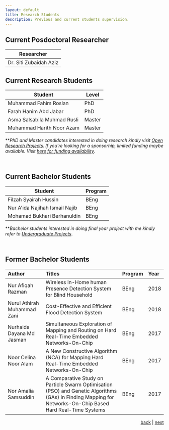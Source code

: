 ```yaml
---
layout: default
title: Research Students
description: Previous and current students supervision.
---
```


## Current Posdoctoral Researcher

| Researcher |
| ---- |
| Dr. Siti Zubaidah Aziz |


## Current Research Students

| Student |  Level |
| ---- | --- |
| Muhammad Fahim Roslan | PhD |
| Farah Hanim Abd Jabar | PhD |
| Asma Salsabila Muhmad Rusli | Master |
| Muhammad Harith Noor Azam | Master |

**_PhD and Master candidates interested in doing research kindly visit_ [_Open Research Projects_](research). _If you're looking for a sponsorhip, limited funding maybe available. Visit_ [_here for funding availability_](news).

<br>

## Current Bachelor Students

| Student | Program  |
| ---- | --- |
| Filzah Syairah Hussin | BEng |
| Nur A'ida Najihah Ismail Najib | BEng |
| Mohamad Bukhari Berhanuldin | BEng |


**_Bachelor students interested in doing final year project with me kindly refer to_ [_Undergraduate Projects_](project).

<br>

## Former Bachelor Students

| Author           | Titles            | Program | Year |
|:-----------------|:------------------|:------------------|:------------------|
| Nur Afiqah Razman | Wireless In-Home human Presence Detection System for Blind Household | BEng  | 2018 | 
| Nurul Athirah Muhammad Zani | Cost-Effective and Efficient Flood Detection System | BEng | 2018 |
| Nurhaida Dayana Md Jasman | Simultaneous Exploration of Mapping and Routing on Hard Real-Time Embedded Networks-On-Chip | BEng  | 2017 |
| Noor Celina Noor Alam | A New Constructive Algorithm (NCA) for Mapping Hard Real-Time Embedded Networks-On-Chip | BEng  | 2017 |
| Nor Amalia Samsuddin | A Comparative Study on Particle Swarm Optimisation (PSO) and Genetic Algorithms (GAs) in Finding Mapping for Networks-On-Chip Based Hard Real-Time Systems  | BEng  | 2017 |

<p style="text-align: right;">
<a href="publication">back</a> | <a href="teaching">next</a> 
</p>